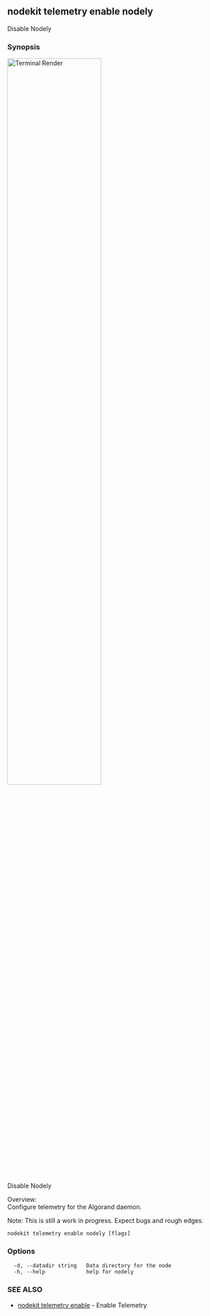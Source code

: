 ## nodekit telemetry enable nodely

Disable Nodely

### Synopsis

                                                                    
<img alt="Terminal Render" src="/assets/nodekit.png" width="65%">             
                                                                    
                                                                    
Disable Nodely                                                      
                                                                    
Overview:                                                           
Configure telemetry for the Algorand daemon.                        
                                                                    
Note: This is still a work in progress. Expect bugs and rough edges.

```
nodekit telemetry enable nodely [flags]
```

### Options

```
  -d, --datadir string   Data directory for the node
  -h, --help             help for nodely
```

### SEE ALSO

* [nodekit telemetry enable](/man/nodekit_telemetry_enable.md)	 - Enable Telemetry

